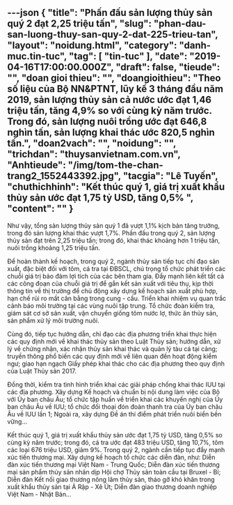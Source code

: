 ---json
{
    "title": "Phấn đấu sản lượng thủy sản quý 2 đạt 2,25 triệu tấn",
    "slug": "phan-dau-san-luong-thuy-san-quy-2-dat-225-trieu-tan",
    "layout": "noidung.html",
    "category": "danh-muc.tin-tuc",
    "tag": [
        "tin-tuc"
    ],
    "date": "2019-04-16T17:00:00.000Z",
    "draft": false,
    "tieude": "",
    "doan gioi thieu": "",
    "doangioithieu": "Theo số liệu của Bộ NN&PTNT, lũy kế 3 tháng đầu năm 2019, sản lượng thủy sản cả nước ước đạt 1,46 triệu tấn, tăng 4,9% so với cùng kỳ năm trước. Trong đó, sản lượng nuôi trồng ước đạt 646,8 nghìn tấn, sản lượng khai thác ước 820,5 nghìn tấn.",
    "doan2vach": "",
    "noidung": "",
    "trichdan": "thuysanvietnam.com.vn",
    "Anhtieude": "/img/tom-the-chan-trang2_1552443392.jpg",
    "tacgia": "Lê Tuyến",
    "chuthichhinh": "Kết thúc quý 1, giá trị xuất khẩu thủy sản ước đạt 1,75 tỷ USD, tăng 0,5% ",
    "__content__": ""
}
---
<p>Như vậy, tổng sản lượng thủy sản qu&yacute; 1 đ&atilde; vượt 1,1% kịch bản tăng trưởng, trong đ&oacute; sản lượng khai th&aacute;c vượt 1,7%. Phấn đấu trong qu&yacute; 2, sản lượng thủy sản đạt tr&ecirc;n 2,25 triệu tấn; trong đ&oacute;, khai th&aacute;c khoảng hơn 1 triệu tấn, nu&ocirc;i trồng khoảng 1,25 triệu tấn.</p>

<p>Để ho&agrave;n th&agrave;nh kế hoạch, trong qu&yacute; 2, ng&agrave;nh thủy sản tiếp tục chỉ đạo sản xuất, đặc biệt đối với t&ocirc;m, c&aacute; tra tại ĐBSCL, ch&uacute; trọng tổ chức ph&aacute;t triển c&aacute;c chuỗi gi&aacute; trị bảo đảm lợi t&iacute;ch của c&aacute;c b&ecirc;n tham gia. Đẩy mạnh li&ecirc;n kết tất cả c&aacute;c c&ocirc;ng đoạn của chuỗi gi&aacute; trị để gắn kết sản xuất với ti&ecirc;u thụ, kịp thời th&ocirc;ng tin về thị trường để chủ động x&acirc;y dựng kế hoạch sản xuất ph&ugrave; hợp, hạn chế rủi ro mất c&acirc;n bằng trong cung - cầu. Triển khai nhiệm vụ quan trắc cảnh b&aacute;o m&ocirc;i trường tại c&aacute;c v&ugrave;ng nu&ocirc;i tập trung. Tổ chức đo&agrave;n kiểm tra, gi&aacute;m s&aacute;t cơ sở sản xuất, vận chuyển giống t&ocirc;m nước lợ, thức ăn thủy sản, sản phẩm xử l&yacute; m&ocirc;i trường nu&ocirc;i.</p>

<p>C&ugrave;ng đ&oacute;, tiếp tục hướng dẫn, chỉ đạo c&aacute;c địa phương triển khai thực hiện c&aacute;c quy định mới về khai th&aacute;c thủy sản theo Luật Thủy sản; hướng dẫn, xử l&yacute; về chứng nhận, x&aacute;c nhận thủy sản khai th&aacute;c v&agrave; quản l&yacute; t&agrave;u c&aacute; tại cảng; truyền th&ocirc;ng phổ biến c&aacute;c quy định mới về li&ecirc;n quan đến hoạt động kiểm ngư; giao hạn ngạch Giấy ph&eacute;p khai th&aacute;c cho c&aacute;c địa phương theo quy định của Luật Thủy sản 2017.</p>

<p>Đồng thời, kiểm tra t&igrave;nh h&igrave;nh triển khai c&aacute;c giải ph&aacute;p chống khai th&aacute;c IUU tại c&aacute;c địa phương. X&acirc;y dựng Kế hoạch v&agrave; chuẩn bị nội dung l&agrave;m việc của Bộ với Ủy ban ch&acirc;u &Acirc;u; tổ chức tập huấn về triển khai c&aacute;c khuyến nghị của Ủy ban ch&acirc;u &Acirc;u về IUU; tổ chức đối thoại đ&oacute;n đo&agrave;n thanh tra của Ủy ban ch&acirc;u &Acirc;u về IUU lần 1; Ngo&agrave;i ra, x&acirc;y dựng Đề &aacute;n th&iacute; điểm ph&aacute;t triển nu&ocirc;i biển bền vững&hellip;</p>

<p>Kết th&uacute;c qu&yacute; 1, gi&aacute; trị xuất khẩu thủy sản ước đạt 1,75 tỷ USD, tăng 0,5% so c&ugrave;ng kỳ năm trước; trong đ&oacute;, c&aacute; tra ước đạt 483 triệu USD, tăng 10,7%, t&ocirc;m c&aacute;c loại 676 triệu USD, giảm 9%. Trong qu&yacute; 2, ng&agrave;nh cần tiếp tục đẩy mạnh x&uacute;c tiến thương mại. X&acirc;y dựng kế hoạch tổ chức c&aacute;c diễn đ&agrave;n, như: Diễn đ&agrave;n x&uacute;c tiến thương mại Việt Nam - Trung Quốc; Diễn đ&agrave;n x&uacute;c tiến thương mại sản phẩm thủy sản nh&acirc;n dịp Hội chợ Thủy sản to&agrave;n cầu tại Bruxel - Bỉ; Diễn đ&agrave;n Kết nối giao thương n&ocirc;ng l&acirc;m thủy sản, th&aacute;o gỡ kh&oacute; khăn trong xuất khẩu thủy sản tại Ả Rập - X&ecirc; &Uacute;t; Diễn đ&agrave;n giao thương doanh nghiệp Việt Nam - Nhật Bản&hellip;</p>

